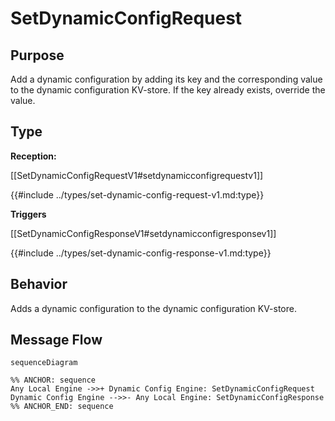 <div class="message">

# SetDynamicConfigRequest

## Purpose

<!-- --8<-- [start:purpose] -->
Add a dynamic configuration by adding its key and the corresponding value to the dynamic configuration KV-store.
If the key already exists, override the value. 
<!-- --8<-- [end:purpose] -->

## Type

<!-- --8<-- [start:type] -->
**Reception:**

[[SetDynamicConfigRequestV1#setdynamicconfigrequestv1]]

{{#include ../types/set-dynamic-config-request-v1.md:type}}


**Triggers**

[[SetDynamicConfigResponseV1#setdynamicconfigresponsev1]]

{{#include ../types/set-dynamic-config-response-v1.md:type}}

<!-- --8<-- [end:type] -->

## Behavior

<!-- --8<-- [start:behavior] -->
Adds a dynamic configuration to the dynamic configuration KV-store.
<!-- --8<-- [end:behavior] -->


## Message Flow

<!-- --8<-- [start:messages] -->
```mermaid
sequenceDiagram

%% ANCHOR: sequence
Any Local Engine ->>+ Dynamic Config Engine: SetDynamicConfigRequest
Dynamic Config Engine -->>- Any Local Engine: SetDynamicConfigResponse
%% ANCHOR_END: sequence
```

<!-- --8<-- [end:messages] -->

</div>